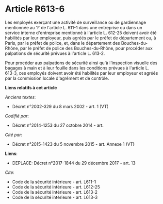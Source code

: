 # Article R613-6

Les employés exerçant une activité de surveillance ou de gardiennage mentionnée au 1° de l'article L. 611-1 dans une
entreprise ou dans un service interne d'entreprise mentionné à l'article L. 612-25 doivent avoir été habilités par leur
employeur, puis agréés par le préfet de département ou, à Paris, par le préfet de police, et, dans le département des
Bouches-du-Rhône, par le préfet de police des Bouches-du-Rhône, pour procéder aux palpations de sécurité prévues à l'article
L. 613-2. 

Pour procéder aux palpations de sécurité ainsi qu'à l'inspection visuelle des bagages à main et à leur fouille dans les
conditions prévues à l'article L. 613-3, ces employés doivent avoir été habilités par leur employeur et agréés par la
commission  locale d'agrément et de contrôle.

**Liens relatifs à cet article**

_Anciens textes_:

  - Décret n°2002-329 du 8 mars 2002 - art. 1 (VT)

_Codifié par_:

  - Décret n°2014-1253 du 27 octobre 2014 - art.

_Cité par_:

  - Décret n°2015-1423 du 5 novembre 2015 - art. Annexe 1 (VT)

**Liens**:

  - DEPLACE: Décret n°2017-1844 du 29 décembre 2017 - art. 13

_Cite_:

  - Code de la sécurité intérieure - art. L611-1
  - Code de la sécurité intérieure - art. L612-25
  - Code de la sécurité intérieure - art. L613-2
  - Code de la sécurité intérieure - art. L613-3
